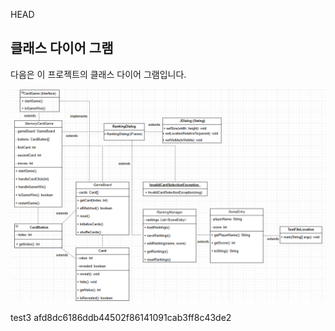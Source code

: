 HEAD

## 클래스 다이어 그램

다음은 이 프로젝트의 클래스 다이어 그램입니다.

![클래스 다이어그램](src/MemoryCard/images/Class_Diagram.png)

test3
afd8dc6186ddb44502f86141091cab3ff8c43de2
